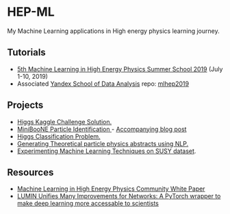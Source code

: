 # HEP-ML
My Machine Learning applications in High energy physics learning journey. 



## Tutorials
- [5th Machine Learning in High Energy Physics Summer School 2019](https://indico.cern.ch/event/768915/) (July 1-10, 2019)
- Associated [Yandex School of Data Analysis](https://github.com/yandexdataschool) repo: [mlhep2019](https://github.com/yandexdataschool/mlhep2019)

## Projects 
- [Higgs Kaggle Challenge Solution.](https://github.com/MohamedElashri/HEP-ML/blob/master/projects/Higgs%20challenge%20School/Higgs_Boson_Challange.ipynb)
- [MiniBooNE Particle Identification ](https://github.com/MohamedElashri/HEP-ML/blob/master/projects/MicroBooNE%20Particle%20Identification/MicroBooNE_Particle_Identification.ipynb) - [Accompanying blog post](https://melashri.xyz/blog/miniboone-particle-identification/)
- [Higgs Classification Problem.](https://github.com/MohamedElashri/HEP-ML/blob/master/projects/Higgs%20challenge/Higgs.ipynb)
- [Generating Theoretical particle physics abstracts using NLP.](https://github.com/MohamedElashri/HEP-ML/blob/master/Projects/NLP/NLP.ipynb)
- [Experimenting Machine Learning Techniques on SUSY dataset](https://github.com/MohamedElashri/SUSY).


## Resources
- [Machine Learning in High Energy Physics Community White Paper](https://arxiv.org/abs/1807.02876)
- [LUMIN Unifies Many Improvements for Networks: A PyTorch wrapper to make deep learning more accessable to scientists](https://pypi.org/project/lumin/)
